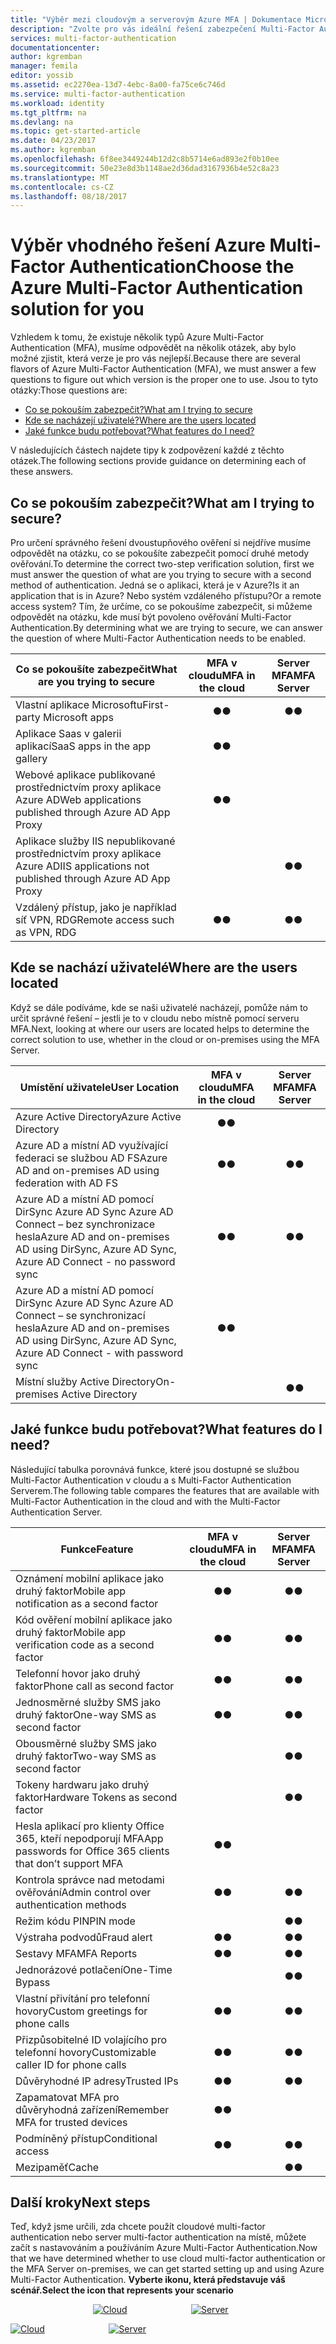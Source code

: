 ```yaml
---
title: "Výběr mezi cloudovým a serverovým Azure MFA | Dokumentace Microsoftu"
description: "Zvolte pro vás ideální řešení zabezpečení Multi-Factor Authentication položením otázky, co se pokoušíte zabezpečit a kde se nachází vaši uživatelé.  Pak vyberte cloud, server MFA nebo AD FS."
services: multi-factor-authentication
documentationcenter: 
author: kgremban
manager: femila
editor: yossib
ms.assetid: ec2270ea-13d7-4ebc-8a00-fa75ce6c746d
ms.service: multi-factor-authentication
ms.workload: identity
ms.tgt_pltfrm: na
ms.devlang: na
ms.topic: get-started-article
ms.date: 04/23/2017
ms.author: kgremban
ms.openlocfilehash: 6f8ee3449244b12d2c8b5714e6ad893e2f0b10ee
ms.sourcegitcommit: 50e23e8d3b1148ae2d36dad3167936b4e52c8a23
ms.translationtype: MT
ms.contentlocale: cs-CZ
ms.lasthandoff: 08/18/2017
---
```

# <a name="choose-the-azure-multi-factor-authentication-solution-for-you"></a><span data-ttu-id="39876-104">Výběr vhodného řešení Azure Multi-Factor Authentication</span><span class="sxs-lookup"><span data-stu-id="39876-104">Choose the Azure Multi-Factor Authentication solution for you</span></span>
<span data-ttu-id="39876-105">Vzhledem k tomu, že existuje několik typů Azure Multi-Factor Authentication (MFA), musíme odpovědět na několik otázek, aby bylo možné zjistit, která verze je pro vás nejlepší.</span><span class="sxs-lookup"><span data-stu-id="39876-105">Because there are several flavors of Azure Multi-Factor Authentication (MFA), we must answer a few questions to figure out which version is the proper one to use.</span></span>  <span data-ttu-id="39876-106">Jsou to tyto otázky:</span><span class="sxs-lookup"><span data-stu-id="39876-106">Those questions are:</span></span>

* [<span data-ttu-id="39876-107">Co se pokouším zabezpečit?</span><span class="sxs-lookup"><span data-stu-id="39876-107">What am I trying to secure</span></span>](#what-am-i-trying-to-secure)
* [<span data-ttu-id="39876-108">Kde se nacházejí uživatelé?</span><span class="sxs-lookup"><span data-stu-id="39876-108">Where are the users located</span></span>](#where-are-the-users-located)
* [<span data-ttu-id="39876-109">Jaké funkce budu potřebovat?</span><span class="sxs-lookup"><span data-stu-id="39876-109">What features do I need?</span></span>](#what-featured-do-i-need)

<span data-ttu-id="39876-110">V následujících částech najdete tipy k zodpovězení každé z těchto otázek.</span><span class="sxs-lookup"><span data-stu-id="39876-110">The following sections provide guidance on determining each of these answers.</span></span>

## <a name="what-am-i-trying-to-secure"></a><span data-ttu-id="39876-111">Co se pokouším zabezpečit?</span><span class="sxs-lookup"><span data-stu-id="39876-111">What am I trying to secure?</span></span>
<span data-ttu-id="39876-112">Pro určení správného řešení dvoustupňového ověření si nejdříve musíme odpovědět na otázku, co se pokoušíte zabezpečit pomocí druhé metody ověřování.</span><span class="sxs-lookup"><span data-stu-id="39876-112">To determine the correct two-step verification solution, first we must answer the question of what are you trying to secure with a second method of authentication.</span></span>  <span data-ttu-id="39876-113">Jedná se o aplikaci, která je v Azure?</span><span class="sxs-lookup"><span data-stu-id="39876-113">Is it an application that is in Azure?</span></span>  <span data-ttu-id="39876-114">Nebo systém vzdáleného přístupu?</span><span class="sxs-lookup"><span data-stu-id="39876-114">Or a remote access system?</span></span>  <span data-ttu-id="39876-115">Tím, že určíme, co se pokoušíme zabezpečit, si můžeme odpovědět na otázku, kde musí být povoleno ověřování Multi-Factor Authentication.</span><span class="sxs-lookup"><span data-stu-id="39876-115">By determining what we are trying to secure, we can answer the question of where Multi-Factor Authentication needs to be enabled.</span></span>  

| <span data-ttu-id="39876-116">Co se pokoušíte zabezpečit</span><span class="sxs-lookup"><span data-stu-id="39876-116">What are you trying to secure</span></span> | <span data-ttu-id="39876-117">MFA v cloudu</span><span class="sxs-lookup"><span data-stu-id="39876-117">MFA in the cloud</span></span> | <span data-ttu-id="39876-118">Server MFA</span><span class="sxs-lookup"><span data-stu-id="39876-118">MFA Server</span></span> |
| --- |:---:|:---:|
| <span data-ttu-id="39876-119">Vlastní aplikace Microsoftu</span><span class="sxs-lookup"><span data-stu-id="39876-119">First-party Microsoft apps</span></span> |<span data-ttu-id="39876-120">●</span><span class="sxs-lookup"><span data-stu-id="39876-120">●</span></span> |<span data-ttu-id="39876-121">●</span><span class="sxs-lookup"><span data-stu-id="39876-121">●</span></span> |
| <span data-ttu-id="39876-122">Aplikace Saas v galerii aplikací</span><span class="sxs-lookup"><span data-stu-id="39876-122">SaaS apps in the app gallery</span></span> |<span data-ttu-id="39876-123">●</span><span class="sxs-lookup"><span data-stu-id="39876-123">●</span></span> |  |
| <span data-ttu-id="39876-124">Webové aplikace publikované prostřednictvím proxy aplikace Azure AD</span><span class="sxs-lookup"><span data-stu-id="39876-124">Web applications published through Azure AD App Proxy</span></span> |<span data-ttu-id="39876-125">●</span><span class="sxs-lookup"><span data-stu-id="39876-125">●</span></span> |  |
| <span data-ttu-id="39876-126">Aplikace služby IIS nepublikované prostřednictvím proxy aplikace Azure AD</span><span class="sxs-lookup"><span data-stu-id="39876-126">IIS applications not published through Azure AD App Proxy</span></span> | |<span data-ttu-id="39876-127">●</span><span class="sxs-lookup"><span data-stu-id="39876-127">●</span></span> |
| <span data-ttu-id="39876-128">Vzdálený přístup, jako je například síť VPN, RDG</span><span class="sxs-lookup"><span data-stu-id="39876-128">Remote access such as VPN, RDG</span></span> | <span data-ttu-id="39876-129">●</span><span class="sxs-lookup"><span data-stu-id="39876-129">●</span></span> | <span data-ttu-id="39876-130">●</span><span class="sxs-lookup"><span data-stu-id="39876-130">●</span></span> |

## <a name="where-are-the-users-located"></a><span data-ttu-id="39876-131">Kde se nachází uživatelé</span><span class="sxs-lookup"><span data-stu-id="39876-131">Where are the users located</span></span>
<span data-ttu-id="39876-132">Když se dále podíváme, kde se naši uživatelé nacházejí, pomůže nám to určit správné řešení – jestli je to v cloudu nebo místně pomocí serveru MFA.</span><span class="sxs-lookup"><span data-stu-id="39876-132">Next, looking at where our users are located helps to determine the correct solution to use, whether in the cloud or on-premises using the MFA Server.</span></span>

| <span data-ttu-id="39876-133">Umístění uživatele</span><span class="sxs-lookup"><span data-stu-id="39876-133">User Location</span></span> | <span data-ttu-id="39876-134">MFA v cloudu</span><span class="sxs-lookup"><span data-stu-id="39876-134">MFA in the cloud</span></span> | <span data-ttu-id="39876-135">Server MFA</span><span class="sxs-lookup"><span data-stu-id="39876-135">MFA Server</span></span> |
| --- |:---:|:---:|
| <span data-ttu-id="39876-136">Azure Active Directory</span><span class="sxs-lookup"><span data-stu-id="39876-136">Azure Active Directory</span></span> |<span data-ttu-id="39876-137">●</span><span class="sxs-lookup"><span data-stu-id="39876-137">●</span></span> | |
| <span data-ttu-id="39876-138">Azure AD a místní AD využívající federaci se službou AD FS</span><span class="sxs-lookup"><span data-stu-id="39876-138">Azure AD and on-premises AD using federation with AD FS</span></span> |<span data-ttu-id="39876-139">●</span><span class="sxs-lookup"><span data-stu-id="39876-139">●</span></span> |<span data-ttu-id="39876-140">●</span><span class="sxs-lookup"><span data-stu-id="39876-140">●</span></span> |
| <span data-ttu-id="39876-141">Azure AD a místní AD pomocí DirSync Azure AD Sync Azure AD Connect – bez synchronizace hesla</span><span class="sxs-lookup"><span data-stu-id="39876-141">Azure AD and on-premises AD using DirSync, Azure AD Sync, Azure AD Connect - no password sync</span></span> |<span data-ttu-id="39876-142">●</span><span class="sxs-lookup"><span data-stu-id="39876-142">●</span></span> |<span data-ttu-id="39876-143">●</span><span class="sxs-lookup"><span data-stu-id="39876-143">●</span></span> |
| <span data-ttu-id="39876-144">Azure AD a místní AD pomocí DirSync Azure AD Sync Azure AD Connect – se synchronizací hesla</span><span class="sxs-lookup"><span data-stu-id="39876-144">Azure AD and on-premises AD using DirSync, Azure AD Sync, Azure AD Connect - with password sync</span></span> |<span data-ttu-id="39876-145">●</span><span class="sxs-lookup"><span data-stu-id="39876-145">●</span></span> | |
| <span data-ttu-id="39876-146">Místní služby Active Directory</span><span class="sxs-lookup"><span data-stu-id="39876-146">On-premises Active Directory</span></span> | |<span data-ttu-id="39876-147">●</span><span class="sxs-lookup"><span data-stu-id="39876-147">●</span></span> |

## <a name="what-features-do-i-need"></a><span data-ttu-id="39876-148">Jaké funkce budu potřebovat?</span><span class="sxs-lookup"><span data-stu-id="39876-148">What features do I need?</span></span>
<span data-ttu-id="39876-149">Následující tabulka porovnává funkce, které jsou dostupné se službou Multi-Factor Authentication v cloudu a s Multi-Factor Authentication Serverem.</span><span class="sxs-lookup"><span data-stu-id="39876-149">The following table compares the features that are available with Multi-Factor Authentication in the cloud and with the Multi-Factor Authentication Server.</span></span>

| <span data-ttu-id="39876-150">Funkce</span><span class="sxs-lookup"><span data-stu-id="39876-150">Feature</span></span> | <span data-ttu-id="39876-151">MFA v cloudu</span><span class="sxs-lookup"><span data-stu-id="39876-151">MFA in the cloud</span></span> | <span data-ttu-id="39876-152">Server MFA</span><span class="sxs-lookup"><span data-stu-id="39876-152">MFA Server</span></span> |
| --- |:---:|:---:|
| <span data-ttu-id="39876-153">Oznámení mobilní aplikace jako druhý faktor</span><span class="sxs-lookup"><span data-stu-id="39876-153">Mobile app notification as a second factor</span></span> | <span data-ttu-id="39876-154">●</span><span class="sxs-lookup"><span data-stu-id="39876-154">●</span></span> | <span data-ttu-id="39876-155">●</span><span class="sxs-lookup"><span data-stu-id="39876-155">●</span></span> |
| <span data-ttu-id="39876-156">Kód ověření mobilní aplikace jako druhý faktor</span><span class="sxs-lookup"><span data-stu-id="39876-156">Mobile app verification code as a second factor</span></span> | <span data-ttu-id="39876-157">●</span><span class="sxs-lookup"><span data-stu-id="39876-157">●</span></span> | <span data-ttu-id="39876-158">●</span><span class="sxs-lookup"><span data-stu-id="39876-158">●</span></span> |
| <span data-ttu-id="39876-159">Telefonní hovor jako druhý faktor</span><span class="sxs-lookup"><span data-stu-id="39876-159">Phone call as second factor</span></span> | <span data-ttu-id="39876-160">●</span><span class="sxs-lookup"><span data-stu-id="39876-160">●</span></span> | <span data-ttu-id="39876-161">●</span><span class="sxs-lookup"><span data-stu-id="39876-161">●</span></span> |
| <span data-ttu-id="39876-162">Jednosměrné služby SMS jako druhý faktor</span><span class="sxs-lookup"><span data-stu-id="39876-162">One-way SMS as second factor</span></span> | <span data-ttu-id="39876-163">●</span><span class="sxs-lookup"><span data-stu-id="39876-163">●</span></span> | <span data-ttu-id="39876-164">●</span><span class="sxs-lookup"><span data-stu-id="39876-164">●</span></span> |
| <span data-ttu-id="39876-165">Obousměrné služby SMS jako druhý faktor</span><span class="sxs-lookup"><span data-stu-id="39876-165">Two-way SMS as second factor</span></span> | | <span data-ttu-id="39876-166">●</span><span class="sxs-lookup"><span data-stu-id="39876-166">●</span></span> |
| <span data-ttu-id="39876-167">Tokeny hardwaru jako druhý faktor</span><span class="sxs-lookup"><span data-stu-id="39876-167">Hardware Tokens as second factor</span></span> | | <span data-ttu-id="39876-168">●</span><span class="sxs-lookup"><span data-stu-id="39876-168">●</span></span> |
| <span data-ttu-id="39876-169">Hesla aplikací pro klienty Office 365, kteří nepodporují MFA</span><span class="sxs-lookup"><span data-stu-id="39876-169">App passwords for Office 365 clients that don’t support MFA</span></span> | <span data-ttu-id="39876-170">●</span><span class="sxs-lookup"><span data-stu-id="39876-170">●</span></span> | |
| <span data-ttu-id="39876-171">Kontrola správce nad metodami ověřování</span><span class="sxs-lookup"><span data-stu-id="39876-171">Admin control over authentication methods</span></span> | <span data-ttu-id="39876-172">●</span><span class="sxs-lookup"><span data-stu-id="39876-172">●</span></span> | <span data-ttu-id="39876-173">●</span><span class="sxs-lookup"><span data-stu-id="39876-173">●</span></span> |
| <span data-ttu-id="39876-174">Režim kódu PIN</span><span class="sxs-lookup"><span data-stu-id="39876-174">PIN mode</span></span> | | <span data-ttu-id="39876-175">●</span><span class="sxs-lookup"><span data-stu-id="39876-175">●</span></span> |
| <span data-ttu-id="39876-176">Výstraha podvodů</span><span class="sxs-lookup"><span data-stu-id="39876-176">Fraud alert</span></span> |<span data-ttu-id="39876-177">●</span><span class="sxs-lookup"><span data-stu-id="39876-177">●</span></span> | <span data-ttu-id="39876-178">●</span><span class="sxs-lookup"><span data-stu-id="39876-178">●</span></span> |
| <span data-ttu-id="39876-179">Sestavy MFA</span><span class="sxs-lookup"><span data-stu-id="39876-179">MFA Reports</span></span> |<span data-ttu-id="39876-180">●</span><span class="sxs-lookup"><span data-stu-id="39876-180">●</span></span> | <span data-ttu-id="39876-181">●</span><span class="sxs-lookup"><span data-stu-id="39876-181">●</span></span> |
| <span data-ttu-id="39876-182">Jednorázové potlačení</span><span class="sxs-lookup"><span data-stu-id="39876-182">One-Time Bypass</span></span> | | <span data-ttu-id="39876-183">●</span><span class="sxs-lookup"><span data-stu-id="39876-183">●</span></span> |
| <span data-ttu-id="39876-184">Vlastní přivítání pro telefonní hovory</span><span class="sxs-lookup"><span data-stu-id="39876-184">Custom greetings for phone calls</span></span> | <span data-ttu-id="39876-185">●</span><span class="sxs-lookup"><span data-stu-id="39876-185">●</span></span> | <span data-ttu-id="39876-186">●</span><span class="sxs-lookup"><span data-stu-id="39876-186">●</span></span> |
| <span data-ttu-id="39876-187">Přizpůsobitelné ID volajícího pro telefonní hovory</span><span class="sxs-lookup"><span data-stu-id="39876-187">Customizable caller ID for phone calls</span></span> | <span data-ttu-id="39876-188">●</span><span class="sxs-lookup"><span data-stu-id="39876-188">●</span></span> | <span data-ttu-id="39876-189">●</span><span class="sxs-lookup"><span data-stu-id="39876-189">●</span></span> |
| <span data-ttu-id="39876-190">Důvěryhodné IP adresy</span><span class="sxs-lookup"><span data-stu-id="39876-190">Trusted IPs</span></span> | <span data-ttu-id="39876-191">●</span><span class="sxs-lookup"><span data-stu-id="39876-191">●</span></span> | <span data-ttu-id="39876-192">●</span><span class="sxs-lookup"><span data-stu-id="39876-192">●</span></span> |
| <span data-ttu-id="39876-193">Zapamatovat MFA pro důvěryhodná zařízení</span><span class="sxs-lookup"><span data-stu-id="39876-193">Remember MFA for trusted devices</span></span> | <span data-ttu-id="39876-194">●</span><span class="sxs-lookup"><span data-stu-id="39876-194">●</span></span> | |
| <span data-ttu-id="39876-195">Podmíněný přístup</span><span class="sxs-lookup"><span data-stu-id="39876-195">Conditional access</span></span> | <span data-ttu-id="39876-196">●</span><span class="sxs-lookup"><span data-stu-id="39876-196">●</span></span> | <span data-ttu-id="39876-197">●</span><span class="sxs-lookup"><span data-stu-id="39876-197">●</span></span> |
| <span data-ttu-id="39876-198">Mezipaměť</span><span class="sxs-lookup"><span data-stu-id="39876-198">Cache</span></span> |  | <span data-ttu-id="39876-199">●</span><span class="sxs-lookup"><span data-stu-id="39876-199">●</span></span> |

## <a name="next-steps"></a><span data-ttu-id="39876-200">Další kroky</span><span class="sxs-lookup"><span data-stu-id="39876-200">Next steps</span></span>

<span data-ttu-id="39876-201">Teď, když jsme určili, zda chcete použít cloudové  multi-factor authentication nebo server multi-factor authentication na místě, můžete začít s nastavováním a používáním Azure Multi-Factor Authentication.</span><span class="sxs-lookup"><span data-stu-id="39876-201">Now that we have determined whether to use cloud multi-factor authentication or the MFA Server on-premises, we can get started setting up and using Azure Multi-Factor Authentication.</span></span> <span data-ttu-id="39876-202">**Vyberte ikonu, která představuje váš scénář.**</span><span class="sxs-lookup"><span data-stu-id="39876-202">**Select the icon that represents your scenario**</span></span>

<center>




<span data-ttu-id="39876-203">[![Cloud](./media/multi-factor-authentication-get-started/cloud2.png)](multi-factor-authentication-get-started-cloud.md)  &nbsp;&nbsp;&nbsp;&nbsp;&nbsp;&nbsp;&nbsp;&nbsp;&nbsp;&nbsp;&nbsp;&nbsp;&nbsp;&nbsp;&nbsp;&nbsp;&nbsp;&nbsp;&nbsp;&nbsp;&nbsp;&nbsp;&nbsp;&nbsp;&nbsp;[![Server](./media/multi-factor-authentication-get-started/server2.png)](multi-factor-authentication-get-started-server.md) &nbsp;&nbsp;&nbsp;&nbsp;&nbsp; </center></span><span class="sxs-lookup"><span data-stu-id="39876-203">[![Cloud](./media/multi-factor-authentication-get-started/cloud2.png)](multi-factor-authentication-get-started-cloud.md)  &nbsp;&nbsp;&nbsp;&nbsp;&nbsp;&nbsp;&nbsp;&nbsp;&nbsp;&nbsp;&nbsp;&nbsp;&nbsp;&nbsp;&nbsp;&nbsp;&nbsp;&nbsp;&nbsp;&nbsp;&nbsp;&nbsp;&nbsp;&nbsp;&nbsp;[![Server](./media/multi-factor-authentication-get-started/server2.png)](multi-factor-authentication-get-started-server.md) &nbsp;&nbsp;&nbsp;&nbsp;&nbsp; </center></span></span>
